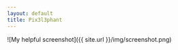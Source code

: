```yaml
---
layout: default
title: Pix3l3phant
---
```

![My helpful screenshot]({{ site.url }}/img/screenshot.png)